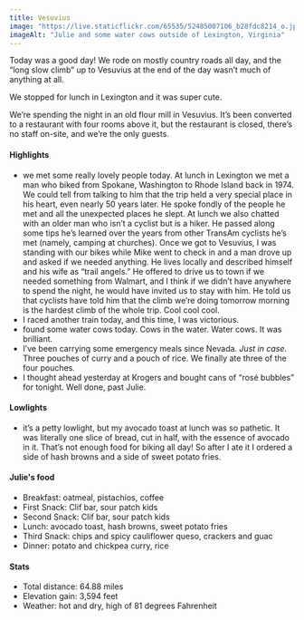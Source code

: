 ```yaml
---
title: Vesuvius 
image: "https://live.staticflickr.com/65535/52485007106_b28fdc8214_o.jpg"
imageAlt: "Julie and some water cows outside of Lexington, Virginia"
---
```


Today was a good day! We rode on mostly country roads all day, and the “long slow climb” up to Vesuvius at the end of the day wasn’t much of anything at all. 

We stopped for lunch in Lexington and it was super cute. 

We’re spending the night in an old flour mill in Vesuvius. It’s been converted to a restaurant with four rooms above it, but the restaurant is closed, there’s no staff on-site, and we’re the only guests. 
 

#### Highlights
- we met some really lovely people today. At lunch in Lexington we met a man who biked from Spokane, Washington to Rhode Island back in 1974. We could tell from talking to him that the trip held a very special place in his heart, even nearly 50 years later. He spoke fondly of the people he met and all the unexpected places he slept. At lunch we also chatted with an older man who isn’t a cyclist but is a hiker. He passed along some tips he’s learned over the years from other TransAm cyclists he’s met (namely, camping at churches). Once we got to Vesuvius, I was standing with our bikes while Mike went to check in and a man drove up and asked if we needed anything. He lives locally and described himself and his wife as “trail angels.” He offered to drive us to town if we needed something from Walmart, and I think if we didn’t have anywhere to spend the night, he would have invited us to stay with him. He told us that cyclists have told him that the climb we’re doing tomorrow morning is the hardest climb of the whole trip. Cool cool cool. 
- I raced another train today, and this time, I was victorious. 
- found some water cows today. Cows in the water. Water cows. It was brilliant. 
- I’ve been carrying some emergency meals since Nevada. _Just in case_. Three pouches of curry and a pouch of rice. We finally ate three of the four pouches. 
- I thought ahead yesterday at Krogers and bought cans of “rosé bubbles” for tonight. Well done, past Julie. 

#### Lowlights
- it’s a petty lowlight, but my avocado toast at lunch was so pathetic. It was literally one slice of bread, cut in half, with the essence of avocado in it. That’s not enough food for biking all day! So after I ate it I ordered a side of hash browns and a side of sweet potato fries. 

#### Julie's food
- Breakfast: oatmeal, pistachios, coffee
- First Snack: Clif bar, sour patch kids 
- Second Snack: Clif bar, sour patch kids
- Lunch: avocado toast, hash browns, sweet potato fries 
- Third Snack:  chips and spicy cauliflower queso, crackers and guac
- Dinner: potato and chickpea curry, rice 

#### Stats
- Total distance: 64.88 miles
- Elevation gain: 3,594 feet
- Weather: hot and dry, high of 81 degrees Fahrenheit
